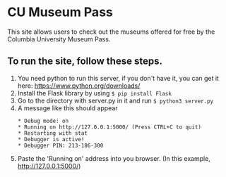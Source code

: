 # CU Museum Pass
This site allows users to check out the museums offered for free by the Columbia University Museum Pass.

## To run the site, follow these steps.
1. You need python to run this server, if you don't have it, you can get it here: https://www.python.org/downloads/
2. Install the Flask library by using
   ```$ pip install Flask```
3. Go to the directory with server.py in it and run
   ```$ python3 server.py```
4. A message like this should appear
    ```
    * Debug mode: on
    * Running on http://127.0.0.1:5000/ (Press CTRL+C to quit)
    * Restarting with stat
    * Debugger is active!
    * Debugger PIN: 213-186-300
    ```
5. Paste the 'Running on' address into you browser. (In this example, http://127.0.0.1:5000/)
